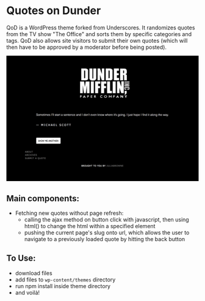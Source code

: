 # Quotes on Dunder

QoD is a WordPress theme forked from Underscores. It randomizes quotes from the TV show "The Office" and sorts them by specific categories and tags. QoD also allows site visitors to submit their own quotes (which will then have to be approved by a moderator before being posted).

![QoD Example](/images/readme-img.png)


## Main components:

* Fetching new quotes without page refresh:
    * calling the ajax method on button click with javascript, then using html() to change the html within a specified element
    * pushing the current page's slug onto url, which allows the user to navigate to a previously loaded quote by hitting the back button

## To Use:

* download files
* add files to `wp-content/themes` directory
* run npm install inside theme directory
* and voilà!